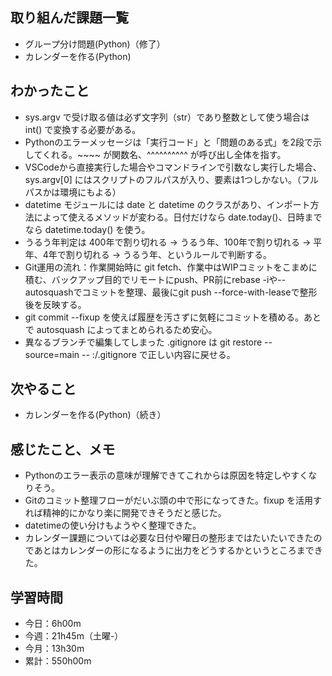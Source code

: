 ## 取り組んだ課題一覧
- グループ分け問題(Python)（修了）
- カレンダーを作る(Python)
## わかったこと
- sys.argv で受け取る値は必ず文字列（str）であり整数として使う場合は int() で変換する必要がある。
- Pythonのエラーメッセージは「実行コード」と「問題のある式」を2段で示してくれる。~~~~ が関数名、^^^^^^^^^^ が呼び出し全体を指す。
- VSCodeから直接実行した場合やコマンドラインで引数なし実行した場合、sys.argv[0] にはスクリプトのフルパスが入り、要素は1つしかない。（フルパスかは環境にもよる）
- datetime モジュールには date と datetime のクラスがあり、インポート方法によって使えるメソッドが変わる。日付だけなら date.today()、日時までなら datetime.today() を使う。
- うるう年判定は 400年で割り切れる → うるう年、100年で割り切れる → 平年、4年で割り切れる → うるう年、というルールで判断する。
- Git運用の流れ：作業開始時に git fetch、作業中はWIPコミットをこまめに積む、バックアップ目的でリモートにpush、PR前にrebase -iや--autosquashでコミットを整理、最後にgit push --force-with-leaseで整形後を反映する。
- git commit --fixup を使えば履歴を汚さずに気軽にコミットを積める。あとで autosquash によってまとめられるため安心。
- 異なるブランチで編集してしまった .gitignore は git restore --source=main -- :/.gitignore で正しい内容に戻せる。
## 次やること
- カレンダーを作る(Python)（続き）
## 感じたこと、メモ
- Pythonのエラー表示の意味が理解できてこれからは原因を特定しやすくなりそう。
- Gitのコミット整理フローがだいぶ頭の中で形になってきた。fixup を活用すれば精神的にかなり楽に開発できそうだと感じた。
- datetimeの使い分けもようやく整理できた。
- カレンダー課題については必要な日付や曜日の整形まではたいたいできたのであとはカレンダーの形になるように出力をどうするかというところまできた。    
## 学習時間
- 今日：6h00m
- 今週：21h45m（土曜-）
- 今月：13h30m
- 累計：550h00m